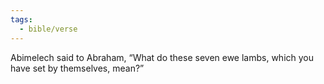 ```yaml
---
tags:
  - bible/verse
---
```

Abimelech said to Abraham, “What do these seven ewe lambs, which you have set by themselves, mean?”